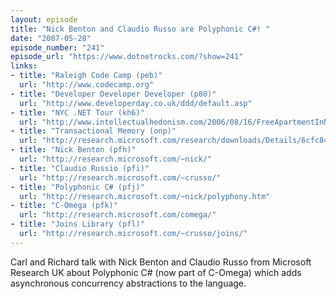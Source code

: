 ```yaml
---
layout: episode
title: "Nick Benton and Claudio Russo are Polyphonic C#! "
date: "2007-05-28"
episode_number: "241"
episode_url: "https://www.dotnetrocks.com/?show=241"
links:
- title: "Raleigh Code Camp (peb)"
  url: "http://www.codecamp.org"
- title: "Developer Developer Developer (p80)"
  url: "http://www.developerday.co.uk/ddd/default.asp"
- title: "NYC .NET Tour (kh6)"
  url: "http://www.intellectualhedonism.com/2006/08/16/FreeApartmentInNYCForOneYearOnTopOfANewYorkSalary.aspx"
- title: "Transactional Memory (onp)"
  url: "http://research.microsoft.com/research/downloads/Details/6cfc842d-1c16-4739-afaf-edb35f544384/Details.aspx?CategoryID="
- title: "Nick Benton (pfh)"
  url: "http://research.microsoft.com/~nick/"
- title: "Claudio Russio (pfi)"
  url: "http://research.microsoft.com/~crusso/"
- title: "Polyphonic C# (pfj)"
  url: "http://research.microsoft.com/~nick/polyphony.htm"
- title: "C-Omega (pfk)"
  url: "http://research.microsoft.com/comega/"
- title: "Joins Library (pfl)"
  url: "http://research.microsoft.com/~crusso/joins/"
---
```


Carl and Richard talk with Nick Benton and Claudio Russo from Microsoft Research UK about Polyphonic C# (now part of C-Omega) which adds asynchronous concurrency abstractions to the language.
